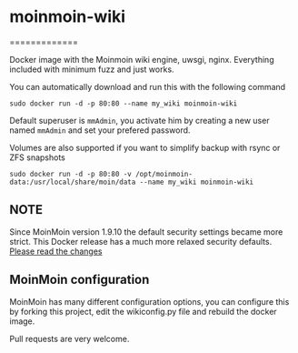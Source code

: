 # moinmoin-wiki
=============

Docker image with the Moinmoin wiki engine, uwsgi, nginx.
Everything included with minimum fuzz and just works.

You can automatically download and run this with the following command
    
    sudo docker run -d -p 80:80 --name my_wiki moinmoin-wiki
    
Default superuser is `mmAdmin`, you activate him by creating a new user named `mmAdmin` and set your prefered password.

Volumes are also supported if you want to simplify backup with rsync or ZFS snapshots

    sudo docker run -d -p 80:80 -v /opt/moinmoin-data:/usr/local/share/moin/data --name my_wiki moinmoin-wiki

## NOTE
Since MoinMoin version 1.9.10 the default security settings became more strict. This Docker release has a much more relaxed security defaults. [Please read the changes](https://github.com/moinwiki/moin-1.9/blob/1.9.10/docs/CHANGES#L13)

## MoinMoin configuration
MoinMoin has many different configuration options, you can configure this by forking this project, edit the wikiconfig.py file and rebuild the docker image.

Pull requests are very welcome.

